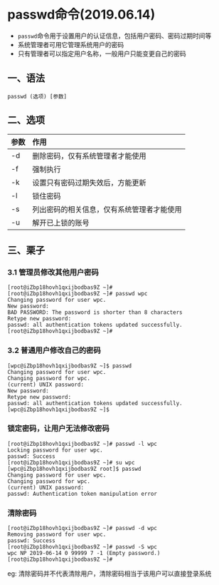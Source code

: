 # passwd命令(2019.06.14)

- `passwd`命令用于设置用户的认证信息，包括用户密码、密码过期时间等
- 系统管理者可用它管理系统用户的密码
- 只有管理者可以指定用户名称，一般用户只能变更自己的密码

## 一、语法

`passwd (选项) [参数]`

## 二、选项

| 参数 | 作用 |
| :--- | :--- |
| -d | 删除密码，仅有系统管理者才能使用 |
| -f | 强制执行 |
| -k | 设置只有密码过期失效后，方能更新 |
| -l | 锁住密码 |
| -s | 列出密码的相关信息，仅有系统管理者才能使用 |
| -u | 解开已上锁的账号 |

## 三、栗子

### 3.1 管理员修改其他用户密码


    [root@iZbp18hovh1qxijbodbas9Z ~]# 
    [root@iZbp18hovh1qxijbodbas9Z ~]# passwd wpc
    Changing password for user wpc.
    New password: 
    BAD PASSWORD: The password is shorter than 8 characters
    Retype new password: 
    passwd: all authentication tokens updated successfully.
    [root@iZbp18hovh1qxijbodbas9Z ~]# 
    
### 3.2 普通用户修改自己的密码

    [wpc@iZbp18hovh1qxijbodbas9Z ~]$ passwd 
    Changing password for user wpc.
    Changing password for wpc.
    (current) UNIX password: 
    New password: 
    Retype new password: 
    passwd: all authentication tokens updated successfully.
    [wpc@iZbp18hovh1qxijbodbas9Z ~]$ 

### 锁定密码，让用户无法修改密码

    [root@iZbp18hovh1qxijbodbas9Z ~]# passwd -l wpc
    Locking password for user wpc.
    passwd: Success
    [root@iZbp18hovh1qxijbodbas9Z ~]# su wpc
    [wpc@iZbp18hovh1qxijbodbas9Z root]$ passwd 
    Changing password for user wpc.
    Changing password for wpc.
    (current) UNIX password: 
    passwd: Authentication token manipulation error

### 清除密码

    [root@iZbp18hovh1qxijbodbas9Z ~]# passwd -d wpc
    Removing password for user wpc.
    passwd: Success
    [root@iZbp18hovh1qxijbodbas9Z ~]# passwd -S wpc
    wpc NP 2019-06-14 0 99999 7 -1 (Empty password.)
    [root@iZbp18hovh1qxijbodbas9Z ~]# 

eg:
清除密码并不代表清除用户，清除密码相当于该用户可以直接登录系统
